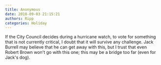 ```yaml
---
title: Anonymous
date: 2018-09-03 21:15:21
authors: Ripp
categories: Holiday
---
```


 If the City Council decides  during a hurricane watch, to vote for something that is not currently critical, I doubt that it will survive any challenge.   Jack Burrell may believe that he can get away with this, but I trust that even Robert Brown won't  go with this one; this may be a  bridge too far (even for Jack's dog).